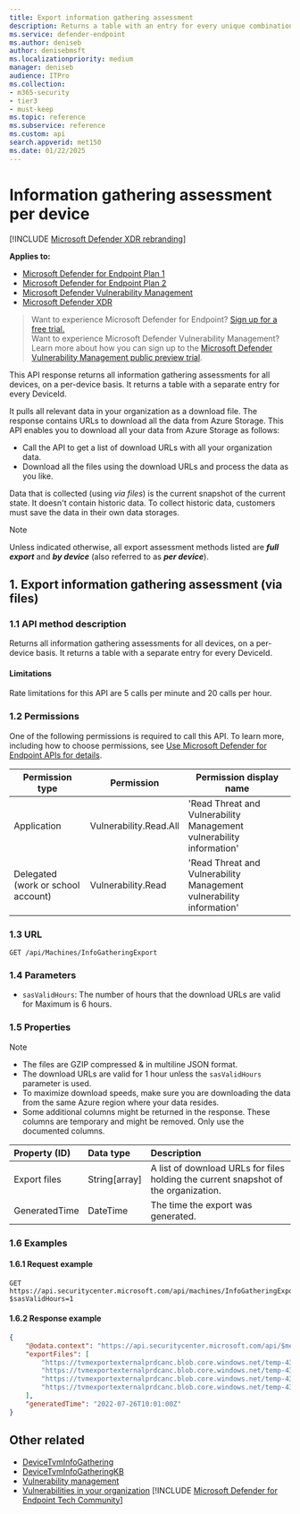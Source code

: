 ```yaml
---
title: Export information gathering assessment
description: Returns a table with an entry for every unique combination of DeviceId, DeviceName, Additional fields.
ms.service: defender-endpoint
ms.author: deniseb
author: denisebmsft
ms.localizationpriority: medium
manager: deniseb
audience: ITPro
ms.collection: 
- m365-security
- tier3
- must-keep
ms.topic: reference
ms.subservice: reference
ms.custom: api
search.appverid: met150
ms.date: 01/22/2025
---
```


# Information gathering assessment per device

[!INCLUDE [Microsoft Defender XDR rebranding](../../includes/microsoft-defender.md)]

**Applies to:**

- [Microsoft Defender for Endpoint Plan 1](../microsoft-defender-endpoint.md)
- [Microsoft Defender for Endpoint Plan 2](../microsoft-defender-endpoint.md)
- [Microsoft Defender Vulnerability Management](/defender-vulnerability-management)
- [Microsoft Defender XDR](/defender-xdr)

> Want to experience Microsoft Defender for Endpoint? [Sign up for a free trial.](https://go.microsoft.com/fwlink/p/?linkid=2225630) <br/>
> Want to experience Microsoft Defender Vulnerability Management? Learn more about how you can sign up to the [Microsoft Defender Vulnerability Management public preview trial](/defender-vulnerability-management/get-defender-vulnerability-management).

This API response returns all information gathering assessments for all devices, on a per-device basis. It returns a table with a separate entry for every DeviceId.

It pulls all relevant data in your organization as a download file. The response contains URLs to download all the data from Azure Storage. This API enables you to download all your data from Azure Storage as follows:

- Call the API to get a list of download URLs with all your organization data.
- Download all the files using the download URLs and process the data as you like.

Data that is collected (using _via files_) is the current snapshot of the current state. It doesn't contain historic data. To collect historic data, customers must save the data in their own data storages.

> [!NOTE]
> Unless indicated otherwise, all export assessment methods listed are **_full export_** and **_by device_** (also referred to as **_per device_**).

## 1. Export information gathering assessment (via files)

### 1.1 API method description

Returns all information gathering assessments for all devices, on a per-device basis. It returns a table with a separate entry for every DeviceId.

#### Limitations

Rate limitations for this API are 5 calls per minute and 20 calls per hour.

### 1.2 Permissions

One of the following permissions is required to call this API. To learn more, including how to choose permissions, see [Use Microsoft Defender for Endpoint APIs for details](apis-intro.md).

Permission type|Permission|Permission display name
---|---|---
Application|Vulnerability.Read.All|\'Read Threat and Vulnerability Management vulnerability information\'
Delegated (work or school account)|Vulnerability.Read|\'Read Threat and Vulnerability Management vulnerability information\'

### 1.3 URL

```http
GET /api/Machines/InfoGatheringExport
```

### 1.4 Parameters

- `sasValidHours`: The number of hours that the download URLs are valid for Maximum is 6 hours.

### 1.5 Properties

> [!NOTE]
> 
> - The files are GZIP compressed & in multiline JSON format.
> - The download URLs are valid for 1 hour unless the `sasValidHours` parameter is used.
> - To maximize download speeds, make sure you are downloading the data from the same Azure region where your data resides.
> - Some additional columns might be returned in the response. These columns are temporary and might be removed. Only use the documented columns.

Property (ID)|Data type|Description
:---|:---|:---
|Export files|String[array]|A list of download URLs for files holding the current snapshot of the organization.
|GeneratedTime|DateTime|The time the export was generated.

### 1.6 Examples

#### 1.6.1 Request example

```http
GET https://api.securitycenter.microsoft.com/api/machines/InfoGatheringExport?$sasValidHours=1
```

#### 1.6.2 Response example

```json
{
    "@odata.context": "https://api.securitycenter.microsoft.com/api/$metadata#microsoft.windowsDefenderATP.api.ExportFilesResponse",
    "exportFiles": [
        "https://tvmexportexternalprdcanc.blob.core.windows.net/temp-43b2fdb7-c985-4f14-bed5-ae66959a95a5/2022-07-26/1001/InfoGatheringExport/json/OrgId=47d41a0c-188d-46d3-bbea-a93dbc0bfcaa/_RbacGroupId=0/part-00001-42240b35-4a40-45f7-9b46-96a5ce6d23b8.c000.json.gz?sv=2020-08-04&st=2022-07-26T13%3A36%3A30Z&se=2022-07-26T16%3A36%3A30Z&sr=b&sp=r&sig=9GVFFNbgkLc69u32nO944SosmcTUj0usPJqkJwx5iow%3D",
        "https://tvmexportexternalprdcanc.blob.core.windows.net/temp-43b2fdb7-c985-4f14-bed5-ae66959a95a5/2022-07-26/1001/InfoGatheringExport/json/OrgId=47d41a0c-188d-46d3-bbea-a93dbc0bfcaa/_RbacGroupId=1/part-00002-42240b35-4a40-45f7-9b46-96a5ce6d23b8.c000.json.gz?sv=2020-08-04&st=2022-07-26T13%3A36%3A30Z&se=2022-07-26T16%3A36%3A30Z&sr=b&sp=r&sig=BJ3SfwcyI7JnoTVhHAgiyvqWviA%2BUKdF80KeVIUc%2FIU%3D",
        "https://tvmexportexternalprdcanc.blob.core.windows.net/temp-43b2fdb7-c985-4f14-bed5-ae66959a95a5/2022-07-26/1001/InfoGatheringExport/json/OrgId=47d41a0c-188d-46d3-bbea-a93dbc0bfcaa/_RbacGroupId=1001/part-00005-42240b35-4a40-45f7-9b46-96a5ce6d23b8.c000.json.gz?sv=2020-08-04&st=2022-07-26T13%3A36%3A30Z&se=2022-07-26T16%3A36%3A30Z&sr=b&sp=r&sig=6ZsI%2FysPufyNgx234GX8A5xVuz%2FtCtq%2FQ42R2P%2F3XO4%3D",
        "https://tvmexportexternalprdcanc.blob.core.windows.net/temp-43b2fdb7-c985-4f14-bed5-ae66959a95a5/2022-07-26/1001/InfoGatheringExport/json/OrgId=47d41a0c-188d-46d3-bbea-a93dbc0bfcaa/_RbacGroupId=12275/part-00010-42240b35-4a40-45f7-9b46-96a5ce6d23b8.c000.json.gz?sv=2020-08-04&st=2022-07-26T13%3A36%3A30Z&se=2022-07-26T16%3A36%3A30Z&sr=b&sp=r&sig=iqJUkdUsR%2FvGL6hSA2Vqnv02%2BkRJtDhUReJHYd5TOdM%3D"
    ],
    "generatedTime": "2022-07-26T10:01:00Z"
}
```

## Other related

- [DeviceTvmInfoGathering](/defender-xdr/advanced-hunting-devicetvminfogathering-table)
- [DeviceTvmInfoGatheringKB](/defender-xdr/advanced-hunting-devicetvminfogatheringkb-table)
- [Vulnerability management](/defender-vulnerability-management/defender-vulnerability-management)
- [Vulnerabilities in your organization](/defender-vulnerability-management/tvm-weaknesses)
[!INCLUDE [Microsoft Defender for Endpoint Tech Community](../../includes/defender-mde-techcommunity.md)]
